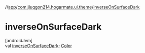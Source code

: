 //[app](../../index.md)/[com.jluqgon214.hogarmate.ui.theme](index.md)/[inverseOnSurfaceDark](inverse-on-surface-dark.md)

# inverseOnSurfaceDark

[androidJvm]\
val [inverseOnSurfaceDark](inverse-on-surface-dark.md): [Color](https://developer.android.com/reference/kotlin/androidx/compose/ui/graphics/Color.html)
